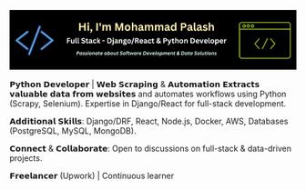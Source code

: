 [![Banner](banner/github-v5.png)](https://www.linkedin.com/in/fl-palash/)

𝗣𝘆𝘁𝗵𝗼𝗻 𝗗𝗲𝘃𝗲𝗹𝗼𝗽𝗲𝗿 | 𝗪𝗲𝗯 𝗦𝗰𝗿𝗮𝗽𝗶𝗻𝗴 & 𝗔𝘂𝘁𝗼𝗺𝗮𝘁𝗶𝗼𝗻
𝗘𝘅𝘁𝗿𝗮𝗰𝘁𝘀 𝘃𝗮𝗹𝘂𝗮𝗯𝗹𝗲 𝗱𝗮𝘁𝗮 𝗳𝗿𝗼𝗺 𝘄𝗲𝗯𝘀𝗶𝘁𝗲𝘀 and automates workflows using Python (Scrapy, Selenium). Expertise in Django/React for full-stack development.

𝗔𝗱𝗱𝗶𝘁𝗶𝗼𝗻𝗮𝗹 𝗦𝗸𝗶𝗹𝗹𝘀: Django/DRF, React, Node.js, Docker, AWS, Databases (PostgreSQL, MySQL, MongoDB).

𝗖𝗼𝗻𝗻𝗲𝗰𝘁 & 𝗖𝗼𝗹𝗹𝗮𝗯𝗼𝗿𝗮𝘁𝗲: Open to discussions on full-stack & data-driven projects.

𝗙𝗿𝗲𝗲𝗹𝗮𝗻𝗰𝗲𝗿 (Upwork) | Continuous learner
